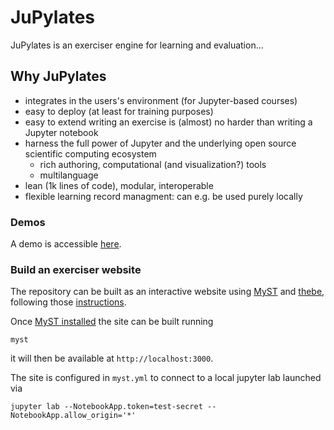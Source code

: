 # JuPylates

JuPylates is an exerciser engine for learning and evaluation...

## Why JuPylates

- integrates in the users's environment (for Jupyter-based courses)
- easy to deploy (at least for training purposes)
- easy to extend
  writing an exercise is (almost) no harder than writing a Jupyter notebook
- harness the full power of Jupyter and the underlying open source scientific computing ecosystem
    - rich authoring, computational (and visualization?) tools
    - multilanguage
- lean (1k lines of code), modular, interoperable
- flexible learning record managment: can e.g. be used purely locally

### Demos

A demo is accessible [here](jupylates/jupylates_demo.md).

### Build an exerciser website

The repository can be built as an interactive website using
[MyST](https://mystmd.org/) and [thebe](https://thebe.readthedocs.io/en/stable/),
following those [instructions](https://mystmd.org/guide/integrating-jupyter).

Once [MyST installed](https://mystmd.org/guide/quickstart) the site can be built
running
```
myst
```
it will then be available at `http://localhost:3000`.

The site is configured in `myst.yml` to connect to a local jupyter lab
launched via
```
jupyter lab --NotebookApp.token=test-secret --NotebookApp.allow_origin='*'
```
